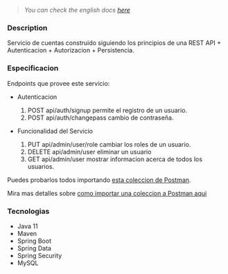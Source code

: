 > *You can check the english docs [here](./README.md)*

### Description
Servicio de cuentas construido siguiendo los principios de una REST API + Autenticacion + Autorizacion + Persistencia.

### Especificacion
Endpoints que provee este servicio:
- Autenticacion
    1. POST api/auth/signup permite el registro de un usuario.
    2. POST api/auth/changepass cambio de contraseña.

- Funcionalidad del Servicio
    1. PUT api/admin/user/role cambiar los roles de un usuario.
    2. DELETE api/admin/user eliminar un usuario
    3. GET api/admin/user mostrar informacion acerca de todos los usuarios.

Puedes probarlos todos importando [esta coleccion de Postman]().

Mira mas detalles sobre [como importar una coleccion a Postman aqui](https://learning.postman.com/docs/getting-started/importing-and-exporting-data/#importing-data-into-postman)

### Tecnologias
- Java 11
- Maven
- Spring Boot
- Spring Data
- Spring Security
- MySQL